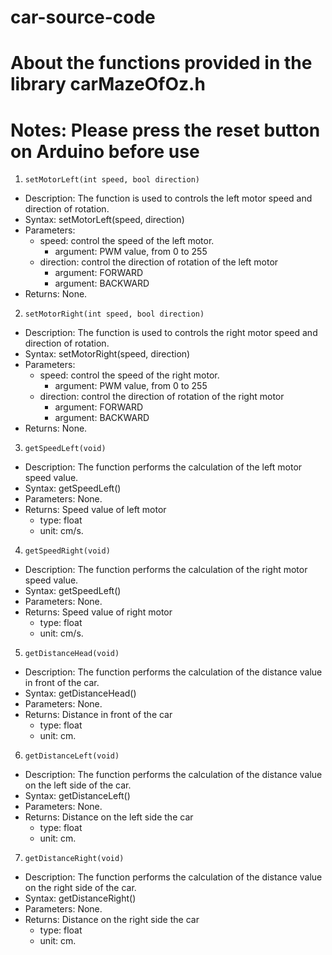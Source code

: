 # car-source-code
# About the functions provided in the library carMazeOfOz.h
# Notes: Please press the reset button on Arduino before use

1. ```setMotorLeft(int speed, bool direction)```
  - Description: The function is used to controls the left motor speed and direction of rotation.
  - Syntax: setMotorLeft(speed, direction)
  - Parameters:
    - speed: control the speed of the left motor.
      - argument: PWM value, from 0 to 255
    - direction: control the direction of rotation of the left motor
      - argument: FORWARD
      - argument: BACKWARD
  - Returns: None.

2. ```setMotorRight(int speed, bool direction)```
  - Description: The function is used to controls the right motor speed and direction of rotation.
  - Syntax: setMotorRight(speed, direction)
  - Parameters:
    - speed: control the speed of the right motor.
      - argument: PWM value, from 0 to 255
    - direction: control the direction of rotation of the right motor
      - argument: FORWARD
      - argument: BACKWARD
  - Returns: None.

3. ```getSpeedLeft(void)```
  - Description: The function performs the calculation of the left motor speed value.
  - Syntax: getSpeedLeft()
  - Parameters: None.
  - Returns: Speed value of left motor
    - type: float
    - unit: cm/s.

4. ```getSpeedRight(void)```
  - Description: The function performs the calculation of the right motor speed value.
  - Syntax: getSpeedLeft()
  - Parameters: None.
  - Returns: Speed value of right motor
    - type: float
    - unit: cm/s. 

5. ```getDistanceHead(void)```
  - Description: The function performs the calculation of the distance value in front of the car.
  - Syntax: getDistanceHead()
  - Parameters: None.
  - Returns: Distance in front of the car
    - type: float
    - unit: cm.

6. ```getDistanceLeft(void)```
  - Description: The function performs the calculation of the distance value on the left side of the car.
  - Syntax: getDistanceLeft()
  - Parameters: None.
  - Returns: Distance on the left side the car
    - type: float
    - unit: cm.

7. ```getDistanceRight(void)```
  - Description: The function performs the calculation of the distance value on the right side of the car.
  - Syntax: getDistanceRight()
  - Parameters: None.
  - Returns: Distance on the right side the car
    - type: float
    - unit: cm.

